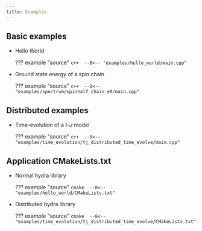 ```yaml
---
title: Examples
---
```


## Basic examples

- Hello World

    ??? example "source"
        ```c++ 
        --8<-- "examples/hello_world/main.cpp"
        ```
	
- Ground state energy of a spin chain

    ??? example "source"
        ```c++ 
        --8<-- "examples/spectrum/spinhalf_chain_e0/main.cpp"
        ```

## Distributed examples


- Time-evolution of a $t$-$J$ model

    ??? example "source"
        ```c++ 
        --8<-- "examples/time_evolution/tj_distributed_time_evolve/main.cpp"
        ```

## Application CMakeLists.txt

- Normal hydra library

    ??? example "source"
        ```cmake 
        --8<-- "examples/hello_world/CMakeLists.txt"
        ```

- Distributed hydra library

    ??? example "source"
        ```cmake 
        --8<-- "examples/time_evolution/tj_distributed_time_evolve/CMakeLists.txt"
        ```